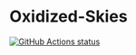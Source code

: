 # Oxidized-Skies

<a href="https://violetvillain.github.io/Oxidized-Skies"><img alt="GitHub Actions status" src="https://github.com/VioletVillain/Oxidized-Skies/workflows/Oxidized-Skies/badge.svg"></a>
